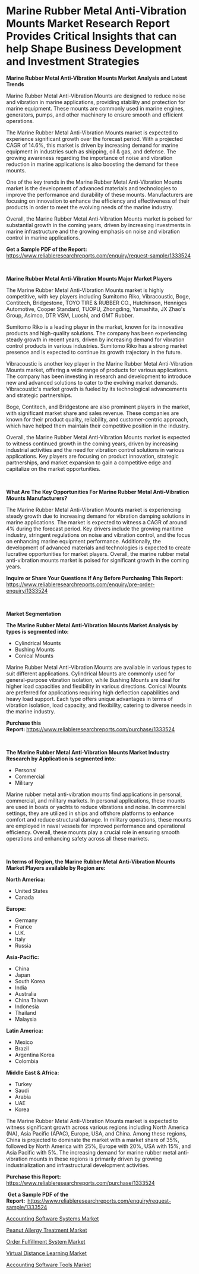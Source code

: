 <p><h1>Marine Rubber Metal Anti-Vibration Mounts Market Research Report Provides Critical Insights that can help Shape Business Development and Investment Strategies</h1></p><p><strong>Marine Rubber Metal Anti-Vibration Mounts Market Analysis and Latest Trends</strong></p>
<p><p>Marine Rubber Metal Anti-Vibration Mounts are designed to reduce noise and vibration in marine applications, providing stability and protection for marine equipment. These mounts are commonly used in marine engines, generators, pumps, and other machinery to ensure smooth and efficient operations.</p><p>The Marine Rubber Metal Anti-Vibration Mounts market is expected to experience significant growth over the forecast period. With a projected CAGR of 14.6%, this market is driven by increasing demand for marine equipment in industries such as shipping, oil & gas, and defense. The growing awareness regarding the importance of noise and vibration reduction in marine applications is also boosting the demand for these mounts.</p><p>One of the key trends in the Marine Rubber Metal Anti-Vibration Mounts market is the development of advanced materials and technologies to improve the performance and durability of these mounts. Manufacturers are focusing on innovation to enhance the efficiency and effectiveness of their products in order to meet the evolving needs of the marine industry.</p><p>Overall, the Marine Rubber Metal Anti-Vibration Mounts market is poised for substantial growth in the coming years, driven by increasing investments in marine infrastructure and the growing emphasis on noise and vibration control in marine applications.</p></p>
<p><strong>Get a Sample PDF of the Report:&nbsp;</strong> <a href="https://www.reliableresearchreports.com/enquiry/request-sample/1333524">https://www.reliableresearchreports.com/enquiry/request-sample/1333524</a></p>
<p>&nbsp;</p>
<p><strong>Marine Rubber Metal Anti-Vibration Mounts Major Market Players</strong></p>
<p><p>The Marine Rubber Metal Anti-Vibration Mounts market is highly competitive, with key players including Sumitomo Riko, Vibracoustic, Boge, Contitech, Bridgestone, TOYO TIRE & RUBBER CO., Hutchinson, Henniges Automotive, Cooper Standard, TUOPU, Zhongding, Yamashita, JX Zhao's Group, Asimco, DTR VSM, Luoshi, and GMT Rubber.</p><p>Sumitomo Riko is a leading player in the market, known for its innovative products and high-quality solutions. The company has been experiencing steady growth in recent years, driven by increasing demand for vibration control products in various industries. Sumitomo Riko has a strong market presence and is expected to continue its growth trajectory in the future.</p><p>Vibracoustic is another key player in the Marine Rubber Metal Anti-Vibration Mounts market, offering a wide range of products for various applications. The company has been investing in research and development to introduce new and advanced solutions to cater to the evolving market demands. Vibracoustic's market growth is fueled by its technological advancements and strategic partnerships.</p><p>Boge, Contitech, and Bridgestone are also prominent players in the market, with significant market share and sales revenue. These companies are known for their product quality, reliability, and customer-centric approach, which have helped them maintain their competitive position in the industry.</p><p>Overall, the Marine Rubber Metal Anti-Vibration Mounts market is expected to witness continued growth in the coming years, driven by increasing industrial activities and the need for vibration control solutions in various applications. Key players are focusing on product innovation, strategic partnerships, and market expansion to gain a competitive edge and capitalize on the market opportunities.</p></p>
<p>&nbsp;</p>
<p><strong>What Are The Key Opportunities For Marine Rubber Metal Anti-Vibration Mounts Manufacturers?</strong></p>
<p><p>The Marine Rubber Metal Anti-Vibration Mounts market is experiencing steady growth due to increasing demand for vibration damping solutions in marine applications. The market is expected to witness a CAGR of around 4% during the forecast period. Key drivers include the growing maritime industry, stringent regulations on noise and vibration control, and the focus on enhancing marine equipment performance. Additionally, the development of advanced materials and technologies is expected to create lucrative opportunities for market players. Overall, the marine rubber metal anti-vibration mounts market is poised for significant growth in the coming years.</p></p>
<p><strong>Inquire or Share Your Questions If Any Before Purchasing This Report:</strong> <a href="https://www.reliableresearchreports.com/enquiry/pre-order-enquiry/1333524">https://www.reliableresearchreports.com/enquiry/pre-order-enquiry/1333524</a></p>
<p>&nbsp;</p>
<p><strong>Market Segmentation</strong></p>
<p><strong>The Marine Rubber Metal Anti-Vibration Mounts Market Analysis by types is segmented into:</strong></p>
<p><ul><li>Cylindrical Mounts</li><li>Bushing Mounts</li><li>Conical Mounts</li></ul></p>
<p><p>Marine Rubber Metal Anti-Vibration Mounts are available in various types to suit different applications. Cylindrical Mounts are commonly used for general-purpose vibration isolation, while Bushing Mounts are ideal for higher load capacities and flexibility in various directions. Conical Mounts are preferred for applications requiring high deflection capabilities and heavy load support. Each type offers unique advantages in terms of vibration isolation, load capacity, and flexibility, catering to diverse needs in the marine industry.</p></p>
<p><strong>Purchase this Report:&nbsp;</strong><a href="https://www.reliableresearchreports.com/purchase/1333524">https://www.reliableresearchreports.com/purchase/1333524</a></p>
<p>&nbsp;</p>
<p><strong>The Marine Rubber Metal Anti-Vibration Mounts Market Industry Research by Application is segmented into:</strong></p>
<p><ul><li>Personal</li><li>Commercial</li><li>Military</li></ul></p>
<p><p>Marine rubber metal anti-vibration mounts find applications in personal, commercial, and military markets. In personal applications, these mounts are used in boats or yachts to reduce vibrations and noise. In commercial settings, they are utilized in ships and offshore platforms to enhance comfort and reduce structural damage. In military operations, these mounts are employed in naval vessels for improved performance and operational efficiency. Overall, these mounts play a crucial role in ensuring smooth operations and enhancing safety across all these markets.</p></p>
<p>&nbsp;</p>
<p><strong>In terms of Region, the Marine Rubber Metal Anti-Vibration Mounts Market Players available by Region are:</strong></p>
<p>
    <p> <strong> North America: </strong>
        <ul>
            <li>United States</li>
            <li>Canada</li>
        </ul>
        </p> 
    <p> <strong> Europe: </strong>
        <ul>
            <li>Germany</li>
            <li>France</li>
            <li>U.K.</li>
            <li>Italy</li>
            <li>Russia</li>
        </ul>
        </p> 
    <p> <strong> Asia-Pacific: </strong>
        <ul>
            <li>China</li>
            <li>Japan</li>
            <li>South Korea</li>
            <li>India</li>
            <li>Australia</li>
            <li>China Taiwan</li>
            <li>Indonesia</li>
            <li>Thailand</li>
            <li>Malaysia</li>
        </ul>
        </p> 
    <p> <strong> Latin America: </strong>
        <ul>
            <li>Mexico</li>
            <li>Brazil</li>
            <li>Argentina Korea</li>
            <li>Colombia</li>
        </ul>
        </p> 
    <p> <strong> Middle East & Africa: </strong>
        <ul>
            <li>Turkey</li>
            <li>Saudi</li>
            <li>Arabia</li>
            <li>UAE</li>
            <li>Korea</li>
        </ul>
    </p>
    </p>
<p><p>The Marine Rubber Metal Anti-Vibration Mounts market is expected to witness significant growth across various regions including North America (NA), Asia Pacific (APAC), Europe, USA, and China. Among these regions, China is projected to dominate the market with a market share of 35%, followed by North America with 25%, Europe with 20%, USA with 15%, and Asia Pacific with 5%. The increasing demand for marine rubber metal anti-vibration mounts in these regions is primarily driven by growing industrialization and infrastructural development activities.</p></p>
<p><strong>Purchase this Report: </strong><a href="https://www.reliableresearchreports.com/purchase/1333524">https://www.reliableresearchreports.com/purchase/1333524</a></p>
<p>&nbsp;<strong>Get a Sample PDF of the Report:&nbsp;&nbsp;</strong><a href="https://www.reliableresearchreports.com/enquiry/request-sample/1333524">https://www.reliableresearchreports.com/enquiry/request-sample/1333524</a></p>
<p><strong></strong></p>
<p><p><a href="https://medium.com/@mildredlawson1937/accounting-software-systems-market-size-reveals-the-best-marketing-channels-in-global-industry-b87f189b3cc6">Accounting Software Systems Market</a></p><p><a href="https://medium.com/@emmyrolfson8689/decoding-peanut-allergy-treatment-market-metrics-market-share-trends-and-growth-patterns-797d3e596960">Peanut Allergy Treatment Market</a></p><p><a href="https://medium.com/@shirleysullivan73/order-fulfillment-system-market-analysis-its-cagr-market-segmentation-and-global-industry-616ddf86fe35">Order Fulfillment System Market</a></p><p><a href="https://medium.com/@shirleysullivan73/virtual-distance-learning-market-insight-market-trends-growth-forecasted-from-2024-to-2031-b0fb0c883831">Virtual Distance Learning Market</a></p><p><a href="https://medium.com/@mildredlawson1937/accounting-software-tools-market-insight-market-trends-growth-forecasted-from-2024-to-2031-824fde759510">Accounting Software Tools Market</a></p></p>
